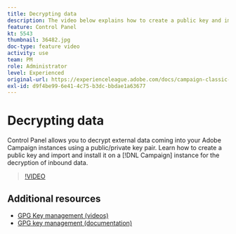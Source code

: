 ```yaml
---
title: Decrypting data
description: The video below explains how to create a public key and import and install it on a Campaign instance for the decryption of data.
feature: Control Panel
kt: 5543
thumbnail: 36482.jpg
doc-type: feature video
activity: use
team: PM
role: Administrator
level: Experienced
original-url: https://experienceleague.adobe.com/docs/campaign-classic-learn/tutorials/administrating/control-panel-acc/gpg-key-management/decrypting-data.html
exl-id: d9f4be99-6e41-4c75-b3dc-bbdae1a63677
---
```

# Decrypting data

Control Panel allows you to decrypt external data coming into your Adobe Campaign instances using a public/private key pair.
Learn how to create a public key and import and install it on a [!DNL Campaign] instance for the decryption of inbound data.

>[!VIDEO](https://video.tv.adobe.com/v/36482?quality=12)

## Additional resources

* [GPG Key management (videos)](./gpg-key-management-overview.md)
* [GPG key management (documentation)](https://docs.adobe.com/content/help/en/control-panel/using/instances-settings/gpg-keys-management.html)
